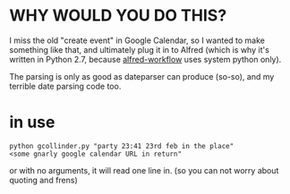 # WHY WOULD YOU DO THIS?

I miss the old "create event" in Google Calendar, so I wanted to make something like that, and ultimately plug it in to Alfred (which is why it's written in Python 2.7, because [alfred-workflow](https://github.com/deanishe/alfred-workflow) uses system python only).

The parsing is only as good as dateparser can produce (so-so), and my terrible date parsing code too.

# in use

    python gcollinder.py "party 23:41 23rd feb in the place"
    <some gnarly google calendar URL in return"

or with no arguments, it will read one line in. (so you can not worry about quoting and frens)
